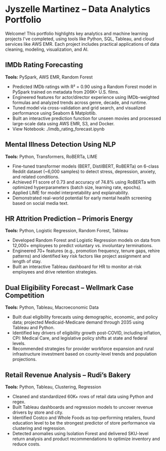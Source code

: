 # Jyszelle Martinez – Data Analytics Portfolio

Welcome! This portfolio highlights key analytics and machine learning projects I've completed, using tools like Python, SQL, Tableau, and cloud services like AWS EMR. Each project includes practical applications of data cleaning, modeling, visualization, and AI.

## IMDb Rating Forecasting
**Tools:** PySpark, AWS EMR, Random Forest  
-	Predicted IMDb ratings with R² = 0.90 using a Random Forest model in PySpark trained on metadata from 206K+ U.S. films.
-	Engineered features for actor/director experience using IMDb-weighted formulas and analyzed trends across genre, decade, and runtime.
-	Tuned model via cross-validation and grid search, and visualized performance using Seaborn & Matplotlib.
-	Built an interactive prediction function for unseen movies and processed large-scale data using AWS EMR, S3, and Docker.
-	View Notebook: ./imdb_rating_forecast.ipynb

## Mental Illness Detection Using NLP  
**Tools:** Python, Transformers, RoBERTa, LIME  
-	Fine-tuned transformer models (BERT, DistilBERT, RoBERTa) on 6-class Reddit dataset (~6,000 samples) to detect stress, depression, anxiety, and related conditions.
-	Achieved F1 score of 0.73 and accuracy of 74.8% using RoBERTa with optimized hyperparameters (batch size, learning rate, epochs).
-	Applied LIME for model interpretability and explainability.
-	Demonstrated real-world potential for early mental health screening based on social media text.

## HR Attrition Prediction – Primoris Energy
**Tools:** Python, Logistic Regression, Random Forest, Tableau  
-	Developed Random Forest and Logistic Regression models on data from 12,000+ employees to predict voluntary vs. involuntary terminations.
-	Engineered 70+ features (e.g., promotion frequency, tenure gaps, rehire patterns) and identified key risk factors like project assignment and length of stay.
-	Built an interactive Tableau dashboard for HR to monitor at-risk employees and drive retention strategies.

## Dual Eligibility Forecast – Wellmark Case Competition
**Tools:** Python, Tableau, Macroeconomic Data 
-	Built dual eligibility forecasts using demographic, economic, and policy data; projected Medicaid-Medicare demand through 2035 using Tableau and Python.
-	Identified key drivers of eligibility growth post-COVID, including inflation, CPI: Medical Care, and legislative policy shifts at state and federal levels.
-	Recommended strategies for provider workforce expansion and rural infrastructure investment based on county-level trends and population projections.

## Retail Revenue Analysis – Rudi’s Bakery
**Tools:** Python, Tableau, Clustering, Regression  
-	Cleaned and standardized 60K+ rows of retail data using Python and regex.
-	Built Tableau dashboards and regression models to uncover revenue drivers by store and city.
-	Identified Costco and Whole Foods as top-performing retailers, found education level to be the strongest predictor of store performance via clustering and regression.
-	Detected anomalies using Isolation Forest and delivered SKU-level return analysis and product recommendations to optimize inventory and reduce costs.












